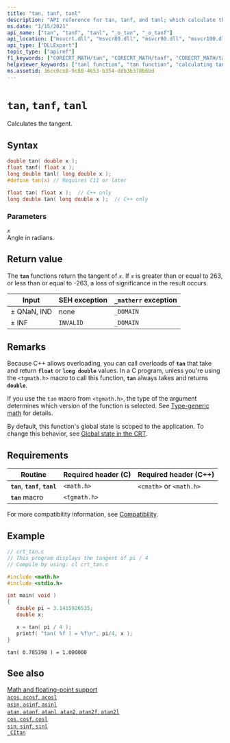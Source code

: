 ```yaml
---
title: "tan, tanf, tanl"
description: "API reference for tan, tanf, and tanl; which calculate the tangent of a floating-point value."
ms.date: "1/15/2021"
api_name: ["tan", "tanf", "tanl", "_o_tan", "_o_tanf"]
api_location: ["msvcrt.dll", "msvcr80.dll", "msvcr90.dll", "msvcr100.dll", "msvcr100_clr0400.dll", "msvcr110.dll", "msvcr110_clr0400.dll", "msvcr120.dll", "msvcr120_clr0400.dll", "ucrtbase.dll", "api-ms-win-crt-math-l1-1-0.dll"]
api_type: ["DLLExport"]
topic_type: ["apiref"]
f1_keywords: ["CORECRT_MATH/tan", "CORECRT_MATH/tanf", "CORECRT_MATH/tanl", "tan", "tanf", "tanl"]
helpviewer_keywords: ["tanl function", "tan function", "calculating tangents", "tangent", "tanf function", "trigonometric functions"]
ms.assetid: 36cc0ce8-9c80-4653-b354-ddb3b378b6bd
---
```

# `tan`, `tanf`, `tanl`

Calculates the tangent.

## Syntax

```C
double tan( double x );
float tanf( float x );
long double tanl( long double x );
#define tan(x) // Requires C11 or later
```

```cpp
float tan( float x );  // C++ only
long double tan( long double x );  // C++ only
```

### Parameters

*`x`*\
Angle in radians.

## Return value

The **`tan`** functions return the tangent of *`x`*. If *`x`* is greater than or equal to 263, or less than or equal to -263, a loss of significance in the result occurs.

| Input | SEH exception | `_matherr` exception |
|---|---|---|
| ± QNaN, IND | none | `_DOMAIN` |
| ± INF | `INVALID` | `_DOMAIN` |

## Remarks

Because C++ allows overloading, you can call overloads of **`tan`** that take and return **`float`** or **`long double`** values. In a C program, unless you're using the `<tgmath.h>` macro to call this function, **`tan`** always takes and returns **`double`**.

If you use the `tan` macro from `<tgmath.h>`, the type of the argument determines which version of the function is selected. See [Type-generic math](../tgmath.md) for details.

By default, this function's global state is scoped to the application. To change this behavior, see [Global state in the CRT](../global-state.md).

## Requirements

| Routine | Required header (C) | Required header (C++) |
|---|---|---|
| **`tan`**, **`tanf`**, **`tanl`** | `<math.h>` | `<cmath>` or `<math.h>` |
| **`tan`** macro | `<tgmath.h>` |  |

For more compatibility information, see [Compatibility](../compatibility.md).

## Example

```C
// crt_tan.c
// This program displays the tangent of pi / 4
// Compile by using: cl crt_tan.c

#include <math.h>
#include <stdio.h>

int main( void )
{
   double pi = 3.1415926535;
   double x;

   x = tan( pi / 4 );
   printf( "tan( %f ) = %f\n", pi/4, x );
}
```

```Output
tan( 0.785398 ) = 1.000000
```

## See also

[Math and floating-point support](../floating-point-support.md)\
[`acos`, `acosf`, `acosl`](acos-acosf-acosl.md)\
[`asin`, `asinf`, `asinl`](asin-asinf-asinl.md)\
[`atan`, `atanf`, `atanl`, `atan2`, `atan2f`, `atan2l`](atan-atanf-atanl-atan2-atan2f-atan2l.md)\
[`cos`, `cosf`, `cosl`](cos-cosf-cosl.md)\
[`sin`, `sinf`, `sinl`](sin-sinf-sinl.md)\
[`_CItan`](../citan.md)
